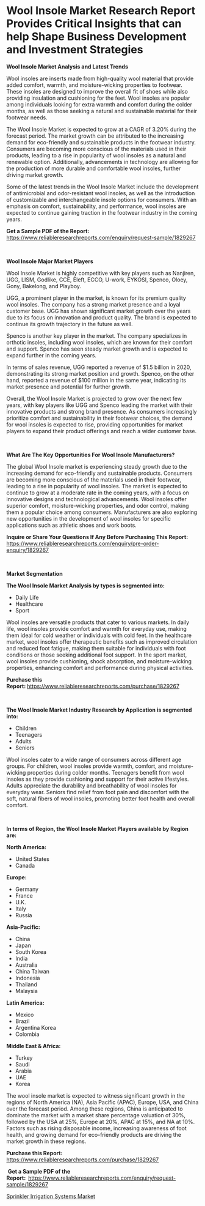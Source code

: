 <p><h1>Wool Insole Market Research Report Provides Critical Insights that can help Shape Business Development and Investment Strategies</h1></p><p><strong>Wool Insole Market Analysis and Latest Trends</strong></p>
<p><p>Wool insoles are inserts made from high-quality wool material that provide added comfort, warmth, and moisture-wicking properties to footwear. These insoles are designed to improve the overall fit of shoes while also providing insulation and cushioning for the feet. Wool insoles are popular among individuals looking for extra warmth and comfort during the colder months, as well as those seeking a natural and sustainable material for their footwear needs.</p><p>The Wool Insole Market is expected to grow at a CAGR of 3.20% during the forecast period. The market growth can be attributed to the increasing demand for eco-friendly and sustainable products in the footwear industry. Consumers are becoming more conscious of the materials used in their products, leading to a rise in popularity of wool insoles as a natural and renewable option. Additionally, advancements in technology are allowing for the production of more durable and comfortable wool insoles, further driving market growth.</p><p>Some of the latest trends in the Wool Insole Market include the development of antimicrobial and odor-resistant wool insoles, as well as the introduction of customizable and interchangeable insole options for consumers. With an emphasis on comfort, sustainability, and performance, wool insoles are expected to continue gaining traction in the footwear industry in the coming years.</p></p>
<p><strong>Get a Sample PDF of the Report:&nbsp;</strong> <a href="https://www.reliableresearchreports.com/enquiry/request-sample/1829267">https://www.reliableresearchreports.com/enquiry/request-sample/1829267</a></p>
<p>&nbsp;</p>
<p><strong>Wool Insole Major Market Players</strong></p>
<p><p>Wool Insole Market is highly competitive with key players such as Nanjiren, UGG, LISM, Godlike, CCE, Eleft, ECCO, U-work, EYKOSI, Spenco, Oloey, Gony, Bakelong, and Playboy. </p><p>UGG, a prominent player in the market, is known for its premium quality wool insoles. The company has a strong market presence and a loyal customer base. UGG has shown significant market growth over the years due to its focus on innovation and product quality. The brand is expected to continue its growth trajectory in the future as well.</p><p>Spenco is another key player in the market. The company specializes in orthotic insoles, including wool insoles, which are known for their comfort and support. Spenco has seen steady market growth and is expected to expand further in the coming years.</p><p>In terms of sales revenue, UGG reported a revenue of $1.5 billion in 2020, demonstrating its strong market position and growth. Spenco, on the other hand, reported a revenue of $100 million in the same year, indicating its market presence and potential for further growth.</p><p>Overall, the Wool Insole Market is projected to grow over the next few years, with key players like UGG and Spenco leading the market with their innovative products and strong brand presence. As consumers increasingly prioritize comfort and sustainability in their footwear choices, the demand for wool insoles is expected to rise, providing opportunities for market players to expand their product offerings and reach a wider customer base.</p></p>
<p>&nbsp;</p>
<p><strong>What Are The Key Opportunities For Wool Insole Manufacturers?</strong></p>
<p><p>The global Wool Insole market is experiencing steady growth due to the increasing demand for eco-friendly and sustainable products. Consumers are becoming more conscious of the materials used in their footwear, leading to a rise in popularity of wool insoles. The market is expected to continue to grow at a moderate rate in the coming years, with a focus on innovative designs and technological advancements. Wool insoles offer superior comfort, moisture-wicking properties, and odor control, making them a popular choice among consumers. Manufacturers are also exploring new opportunities in the development of wool insoles for specific applications such as athletic shoes and work boots.</p></p>
<p><strong>Inquire or Share Your Questions If Any Before Purchasing This Report:</strong> <a href="https://www.reliableresearchreports.com/enquiry/pre-order-enquiry/1829267">https://www.reliableresearchreports.com/enquiry/pre-order-enquiry/1829267</a></p>
<p>&nbsp;</p>
<p><strong>Market Segmentation</strong></p>
<p><strong>The Wool Insole Market Analysis by types is segmented into:</strong></p>
<p><ul><li>Daily Life</li><li>Healthcare</li><li>Sport</li></ul></p>
<p><p>Wool insoles are versatile products that cater to various markets. In daily life, wool insoles provide comfort and warmth for everyday use, making them ideal for cold weather or individuals with cold feet. In the healthcare market, wool insoles offer therapeutic benefits such as improved circulation and reduced foot fatigue, making them suitable for individuals with foot conditions or those seeking additional foot support. In the sport market, wool insoles provide cushioning, shock absorption, and moisture-wicking properties, enhancing comfort and performance during physical activities.</p></p>
<p><strong>Purchase this Report:&nbsp;</strong><a href="https://www.reliableresearchreports.com/purchase/1829267">https://www.reliableresearchreports.com/purchase/1829267</a></p>
<p>&nbsp;</p>
<p><strong>The Wool Insole Market Industry Research by Application is segmented into:</strong></p>
<p><ul><li>Children</li><li>Teenagers</li><li>Adults</li><li>Seniors</li></ul></p>
<p><p>Wool insoles cater to a wide range of consumers across different age groups. For children, wool insoles provide warmth, comfort, and moisture-wicking properties during colder months. Teenagers benefit from wool insoles as they provide cushioning and support for their active lifestyles. Adults appreciate the durability and breathability of wool insoles for everyday wear. Seniors find relief from foot pain and discomfort with the soft, natural fibers of wool insoles, promoting better foot health and overall comfort.</p></p>
<p>&nbsp;</p>
<p><strong>In terms of Region, the Wool Insole Market Players available by Region are:</strong></p>
<p>
    <p> <strong> North America: </strong>
        <ul>
            <li>United States</li>
            <li>Canada</li>
        </ul>
        </p> 
    <p> <strong> Europe: </strong>
        <ul>
            <li>Germany</li>
            <li>France</li>
            <li>U.K.</li>
            <li>Italy</li>
            <li>Russia</li>
        </ul>
        </p> 
    <p> <strong> Asia-Pacific: </strong>
        <ul>
            <li>China</li>
            <li>Japan</li>
            <li>South Korea</li>
            <li>India</li>
            <li>Australia</li>
            <li>China Taiwan</li>
            <li>Indonesia</li>
            <li>Thailand</li>
            <li>Malaysia</li>
        </ul>
        </p> 
    <p> <strong> Latin America: </strong>
        <ul>
            <li>Mexico</li>
            <li>Brazil</li>
            <li>Argentina Korea</li>
            <li>Colombia</li>
        </ul>
        </p> 
    <p> <strong> Middle East & Africa: </strong>
        <ul>
            <li>Turkey</li>
            <li>Saudi</li>
            <li>Arabia</li>
            <li>UAE</li>
            <li>Korea</li>
        </ul>
    </p>
    </p>
<p><p>The wool insole market is expected to witness significant growth in the regions of North America (NA), Asia Pacific (APAC), Europe, USA, and China over the forecast period. Among these regions, China is anticipated to dominate the market with a market share percentage valuation of 30%, followed by the USA at 25%, Europe at 20%, APAC at 15%, and NA at 10%. Factors such as rising disposable income, increasing awareness of foot health, and growing demand for eco-friendly products are driving the market growth in these regions.</p></p>
<p><strong>Purchase this Report: </strong><a href="https://www.reliableresearchreports.com/purchase/1829267">https://www.reliableresearchreports.com/purchase/1829267</a></p>
<p>&nbsp;<strong>Get a Sample PDF of the Report:&nbsp;&nbsp;</strong><a href="https://www.reliableresearchreports.com/enquiry/request-sample/1829267">https://www.reliableresearchreports.com/enquiry/request-sample/1829267</a></p>
<p><strong></strong></p>
<p><p><a href="https://three-jumbo-f6d.notion.site/Sprinkler-Irrigation-Systems-Market-Research-Report-Provides-Critical-Insights-that-can-help-Shape-B-25417747c3384453b3f3f624d596cf87">Sprinkler Irrigation Systems Market</a></p></p>